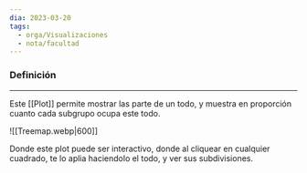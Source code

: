 ```yaml
---
dia: 2023-03-20
tags:
  - orga/Visualizaciones
  - nota/facultad
---
```

### Definición
---
Este [[Plot]] permite mostrar las parte de un todo, y muestra en proporción cuanto cada subgrupo ocupa este todo.

![[Treemap.webp|600]]

Donde este plot puede ser interactivo, donde al cliquear en cualquier cuadrado, te lo aplia haciendolo el todo, y ver sus subdivisiones.